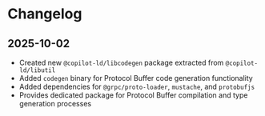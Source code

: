 # Changelog

## 2025-10-02

- Created new `@copilot-ld/libcodegen` package extracted from
  `@copilot-ld/libutil`
- Added `codegen` binary for Protocol Buffer code generation functionality
- Added dependencies for `@grpc/proto-loader`, `mustache`, and `protobufjs`
- Provides dedicated package for Protocol Buffer compilation and type generation
  processes
